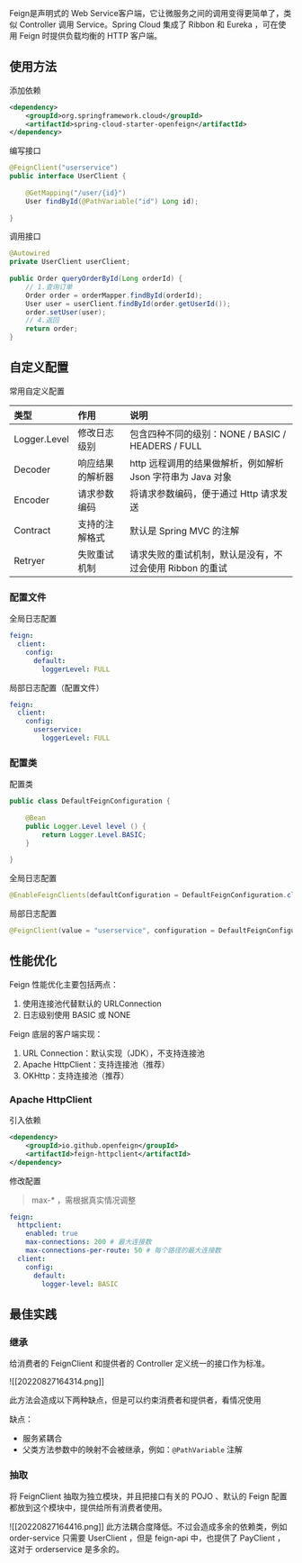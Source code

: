 Feign是声明式的 Web Service客户端，它让微服务之间的调用变得更简单了，类似 Controller 调用 Service。Spring Cloud 集成了 Ribbon 和 Eureka ，可在使用 Feign 时提供负载均衡的 HTTP 客户端。

## 使用方法

添加依赖

```xml
<dependency>  
    <groupId>org.springframework.cloud</groupId>  
    <artifactId>spring-cloud-starter-openfeign</artifactId>  
</dependency>
```

编写接口

```java
@FeignClient("userservice")  
public interface UserClient {  
  
    @GetMapping("/user/{id}")  
    User findById(@PathVariable("id") Long id);  
  
}
```

调用接口

```java
@Autowired  
private UserClient userClient;  
  
public Order queryOrderById(Long orderId) {  
    // 1.查询订单  
    Order order = orderMapper.findById(orderId);  
    User user = userClient.findById(order.getUserId());  
    order.setUser(user);  
    // 4.返回  
    return order;  
}
```


## 自定义配置

常用自定义配置

| 类型                  | 作用       | 说明                                      |
|:--------------------|:---------|:----------------------------------------|
|Logger.Level  | 修改日志级别   | 包含四种不同的级别：NONE / BASIC / HEADERS / FULL |
| Decoder | 响应结果的解析器 | http 远程调用的结果做解析，例如解析 Json 字符串为 Java 对象  |
| Encoder | 请求参数编码   | 将请求参数编码，便于通过 Http 请求发送                  |
| Contract      | 支持的注解格式  | 默认是 Spring MVC 的注解                      |
| Retryer       | 失败重试机制   | 请求失败的重试机制，默认是没有，不过会使用 Ribbon 的重试        |  

### 配置文件

全局日志配置

```yaml
feign:
  client:
    config:
      default:
        loggerLevel: FULL
```

局部日志配置（配置文件）

```yaml
feign:
  client:
    config:
      userservice:
        loggerLevel: FULL
```

### 配置类

配置类

```java
public class DefaultFeignConfiguration {  
  
    @Bean  
    public Logger.Level level () {  
        return Logger.Level.BASIC;  
    }  
  
}
```

全局日志配置

```java
@EnableFeignClients(defaultConfiguration = DefaultFeignConfiguration.class)
```


局部日志配置

```java
@FeignClient(value = "userservice", configuration = DefaultFeignConfiguration.class)
```

## 性能优化

Feign 性能优化主要包括两点：

1. 使用连接池代替默认的 URLConnection
2. 日志级别使用 BASIC 或 NONE

Feign 底层的客户端实现：

1. URL Connection：默认实现（JDK），不支持连接池
2. Apache HttpClient：支持连接池（推荐）
3. OKHttp：支持连接池（推荐）

### Apache HttpClient

引入依赖

```xml
<dependency>  
    <groupId>io.github.openfeign</groupId>  
    <artifactId>feign-httpclient</artifactId>  
</dependency>
```

修改配置

>max-* ，需根据真实情况调整

```yaml
feign:  
  httpclient:  
    enabled: true  
    max-connections: 200 # 最大连接数  
    max-connections-per-route: 50 # 每个路径的最大连接数
  client:  
    config:  
      default:  
        logger-level: BASIC
```

## 最佳实践

### 继承

给消费者的 FeignClient 和提供者的 Controller 定义统一的接口作为标准。

![[20220827164314.png]]

此方法会造成以下两种缺点，但是可以约束消费者和提供者，看情况使用

缺点：

* 服务紧耦合
* 父类方法参数中的映射不会被继承，例如：`@PathVariable` 注解

### 抽取

将 FeignClient 抽取为独立模块，并且把接口有关的 POJO 、默认的 Feign 配置都放到这个模块中，提供给所有消费者使用。

![[20220827164416.png]]
此方法耦合度降低。不过会造成多余的依赖类，例如 order-service 只需要 UserClient ，但是 feign-api 中，也提供了 PayClient ，这对于 orderservice 是多余的。